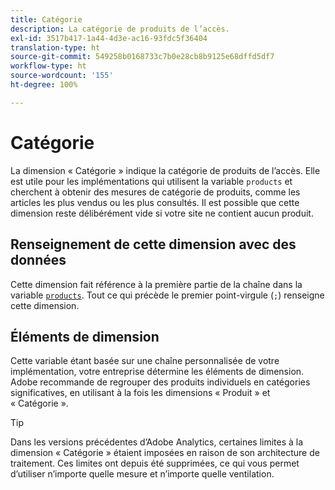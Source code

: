 ```yaml
---
title: Catégorie
description: La catégorie de produits de l’accès.
exl-id: 3517b417-1a44-4d3e-ac16-93fdc5f36404
translation-type: ht
source-git-commit: 549258b0168733c7b0e28cb8b9125e68dffd5df7
workflow-type: ht
source-wordcount: '155'
ht-degree: 100%

---
```


# Catégorie

La dimension « Catégorie » indique la catégorie de produits de l’accès. Elle est utile pour les implémentations qui utilisent la variable `products` et cherchent à obtenir des mesures de catégorie de produits, comme les articles les plus vendus ou les plus consultés. Il est possible que cette dimension reste délibérément vide si votre site ne contient aucun produit.

## Renseignement de cette dimension avec des données

Cette dimension fait référence à la première partie de la chaîne dans la variable [`products`](/help/implement/vars/page-vars/products.md). Tout ce qui précède le premier point-virgule (`;`) renseigne cette dimension.

## Éléments de dimension

Cette variable étant basée sur une chaîne personnalisée de votre implémentation, votre entreprise détermine les éléments de dimension. Adobe recommande de regrouper des produits individuels en catégories significatives, en utilisant à la fois les dimensions « Produit » et « Catégorie ».

>[!TIP]
>
>Dans les versions précédentes d’Adobe Analytics, certaines limites à la dimension « Catégorie » étaient imposées en raison de son architecture de traitement. Ces limites ont depuis été supprimées, ce qui vous permet d’utiliser n’importe quelle mesure et n’importe quelle ventilation.
